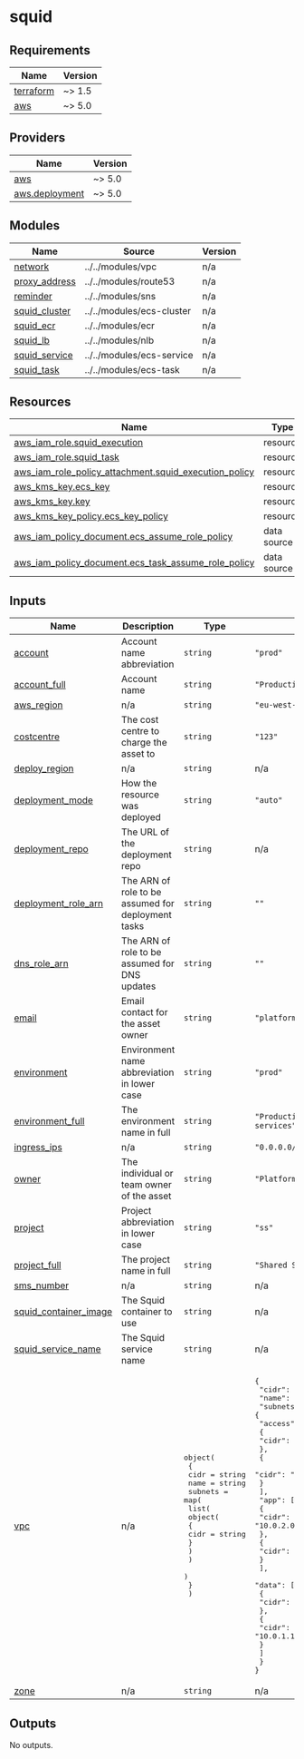 # squid

<!-- BEGINNING OF PRE-COMMIT-TERRAFORM DOCS HOOK -->
## Requirements

| Name | Version |
|------|---------|
| <a name="requirement_terraform"></a> [terraform](#requirement\_terraform) | ~> 1.5 |
| <a name="requirement_aws"></a> [aws](#requirement\_aws) | ~> 5.0 |

## Providers

| Name | Version |
|------|---------|
| <a name="provider_aws"></a> [aws](#provider\_aws) | ~> 5.0 |
| <a name="provider_aws.deployment"></a> [aws.deployment](#provider\_aws.deployment) | ~> 5.0 |

## Modules

| Name | Source | Version |
|------|--------|---------|
| <a name="module_network"></a> [network](#module\_network) | ../../modules/vpc | n/a |
| <a name="module_proxy_address"></a> [proxy\_address](#module\_proxy\_address) | ../../modules/route53 | n/a |
| <a name="module_reminder"></a> [reminder](#module\_reminder) | ../../modules/sns | n/a |
| <a name="module_squid_cluster"></a> [squid\_cluster](#module\_squid\_cluster) | ../../modules/ecs-cluster | n/a |
| <a name="module_squid_ecr"></a> [squid\_ecr](#module\_squid\_ecr) | ../../modules/ecr | n/a |
| <a name="module_squid_lb"></a> [squid\_lb](#module\_squid\_lb) | ../../modules/nlb | n/a |
| <a name="module_squid_service"></a> [squid\_service](#module\_squid\_service) | ../../modules/ecs-service | n/a |
| <a name="module_squid_task"></a> [squid\_task](#module\_squid\_task) | ../../modules/ecs-task | n/a |

## Resources

| Name | Type |
|------|------|
| [aws_iam_role.squid_execution](https://registry.terraform.io/providers/hashicorp/aws/latest/docs/resources/iam_role) | resource |
| [aws_iam_role.squid_task](https://registry.terraform.io/providers/hashicorp/aws/latest/docs/resources/iam_role) | resource |
| [aws_iam_role_policy_attachment.squid_execution_policy](https://registry.terraform.io/providers/hashicorp/aws/latest/docs/resources/iam_role_policy_attachment) | resource |
| [aws_kms_key.ecs_key](https://registry.terraform.io/providers/hashicorp/aws/latest/docs/resources/kms_key) | resource |
| [aws_kms_key.key](https://registry.terraform.io/providers/hashicorp/aws/latest/docs/resources/kms_key) | resource |
| [aws_kms_key_policy.ecs_key_policy](https://registry.terraform.io/providers/hashicorp/aws/latest/docs/resources/kms_key_policy) | resource |
| [aws_iam_policy_document.ecs_assume_role_policy](https://registry.terraform.io/providers/hashicorp/aws/latest/docs/data-sources/iam_policy_document) | data source |
| [aws_iam_policy_document.ecs_task_assume_role_policy](https://registry.terraform.io/providers/hashicorp/aws/latest/docs/data-sources/iam_policy_document) | data source |

## Inputs

| Name | Description | Type | Default | Required |
|------|-------------|------|---------|:--------:|
| <a name="input_account"></a> [account](#input\_account) | Account name abbreviation | `string` | `"prod"` | no |
| <a name="input_account_full"></a> [account\_full](#input\_account\_full) | Account name | `string` | `"Production Account"` | no |
| <a name="input_aws_region"></a> [aws\_region](#input\_aws\_region) | n/a | `string` | `"eu-west-2"` | no |
| <a name="input_costcentre"></a> [costcentre](#input\_costcentre) | The cost centre to charge the asset to | `string` | `"123"` | no |
| <a name="input_deploy_region"></a> [deploy\_region](#input\_deploy\_region) | n/a | `string` | n/a | yes |
| <a name="input_deployment_mode"></a> [deployment\_mode](#input\_deployment\_mode) | How the resource was deployed | `string` | `"auto"` | no |
| <a name="input_deployment_repo"></a> [deployment\_repo](#input\_deployment\_repo) | The URL of the deployment repo | `string` | n/a | yes |
| <a name="input_deployment_role_arn"></a> [deployment\_role\_arn](#input\_deployment\_role\_arn) | The ARN of role to be assumed for deployment tasks | `string` | `""` | no |
| <a name="input_dns_role_arn"></a> [dns\_role\_arn](#input\_dns\_role\_arn) | The ARN of role to be assumed for DNS updates | `string` | `""` | no |
| <a name="input_email"></a> [email](#input\_email) | Email contact for the asset owner | `string` | `"platformengineering@allwyn.co.uk"` | no |
| <a name="input_environment"></a> [environment](#input\_environment) | Environment name abbreviation in lower case | `string` | `"prod"` | no |
| <a name="input_environment_full"></a> [environment\_full](#input\_environment\_full) | The environment name in full | `string` | `"Production environment for shared services"` | no |
| <a name="input_ingress_ips"></a> [ingress\_ips](#input\_ingress\_ips) | n/a | `string` | `"0.0.0.0/32"` | no |
| <a name="input_owner"></a> [owner](#input\_owner) | The individual or team owner of the asset | `string` | `"Platform Engineering"` | no |
| <a name="input_project"></a> [project](#input\_project) | Project abbreviation in lower case | `string` | `"ss"` | no |
| <a name="input_project_full"></a> [project\_full](#input\_project\_full) | The project name in full | `string` | `"Shared Services"` | no |
| <a name="input_sms_number"></a> [sms\_number](#input\_sms\_number) | n/a | `string` | n/a | yes |
| <a name="input_squid_container_image"></a> [squid\_container\_image](#input\_squid\_container\_image) | The Squid container to use | `string` | n/a | yes |
| <a name="input_squid_service_name"></a> [squid\_service\_name](#input\_squid\_service\_name) | The Squid service name | `string` | n/a | yes |
| <a name="input_vpc"></a> [vpc](#input\_vpc) | n/a | <pre>object(<br>    {<br>      cidr = string<br>      name = string<br>      subnets = map(<br>        list(<br>          object(<br>            {<br>              cidr = string<br>            }<br>          )<br>        )<br>      )<br>    }<br>  )</pre> | <pre>{<br>  "cidr": "10.0.0.0/16",<br>  "name": "blah",<br>  "subnets": {<br>    "access": [<br>      {<br>        "cidr": "10.0.0.0/25"<br>      },<br>      {<br>        "cidr": "10.0.0.128/25"<br>      }<br>    ],<br>    "app": [<br>      {<br>        "cidr": "10.0.2.0/25"<br>      },<br>      {<br>        "cidr": "10.0.2.128/25"<br>      }<br>    ],<br>    "data": [<br>      {<br>        "cidr": "10.0.1.0/25"<br>      },<br>      {<br>        "cidr": "10.0.1.128/25"<br>      }<br>    ]<br>  }<br>}</pre> | no |
| <a name="input_zone"></a> [zone](#input\_zone) | n/a | `string` | n/a | yes |

## Outputs

No outputs.
<!-- END OF PRE-COMMIT-TERRAFORM DOCS HOOK -->
